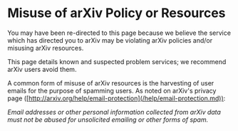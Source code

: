 Misuse of arXiv Policy or Resources
===================================

You may have been re-directed to this page because we believe the
service which has directed you to arXiv may be violating arXiv policies
and/or misusing arXiv resources.

This page details known and suspected problem services; we recommend
arXiv users avoid them.

A common form of misuse of arXiv resources is the harvesting of user
emails for the purpose of spamming users. As noted on arXiv's privacy
page ([http://arxiv.org/help/email-protection](/help/email-protection.md)):

*Email addresses or other personal information collected from arXiv data
must not be abused for unsolicited emailing or other forms of spam.*

